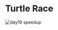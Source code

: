 # Turtle Race
![day19 speedup](https://github.com/user-attachments/assets/2a34de7b-634e-4637-b726-397bf840d717)
